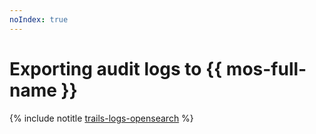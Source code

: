 ```yaml
---
noIndex: true
---
```


# Exporting audit logs to {{ mos-full-name }}

{% include notitle [trails-logs-opensearch](../../_tutorials/security/trails-logs-opensearch.md) %}
